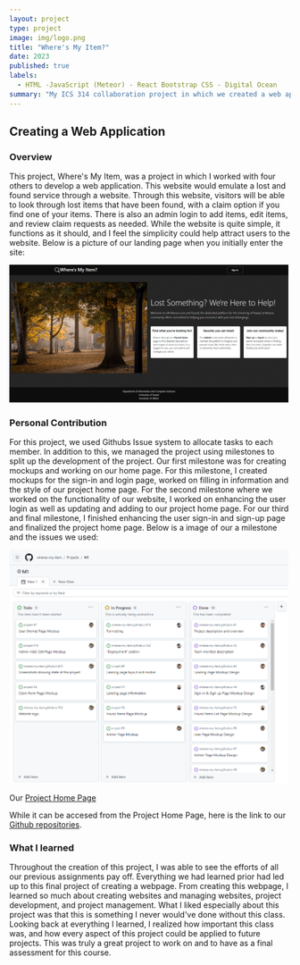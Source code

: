 ```yaml
---
layout: project
type: project
image: img/logo.png
title: "Where's My Item?"
date: 2023
published: true
labels:
  - HTML -JavaScript (Meteor) - React Bootstrap CSS - Digital Ocean 
summary: "My ICS 314 collaboration project in which we created a web application for Lost and Found items on UH campus."
---
```


## Creating a Web Application
### Overview
This project, Where's My Item, was a project in which I worked with four others to develop a web application. This website would emulate a lost and found service through a website. Through this website, visitors will be able to look through lost items that have been found, with a claim option if you find one of your items. There is also an admin login to add items, edit items, and review claim requests as needed. While the website is quite simple, it functions as it should, and I feel the simplicity could help attract users to the website. Below is a picture of our landing page when you initially enter the site:

<img width="500px" src="../img/home-page.png" alt="Where's My Item Home Page" >

### Personal Contribution
For this project, we used Githubs Issue system to allocate tasks to each member. In addition to this, we managed the project using milestones to split up the development of the project. Our first milestone was for creating mockups and working on our home page. For this milestone, I created mockups for the sign-in and login page, worked on filling in information and the style of our project home page. For the second milestone where we worked on the functionality of our website, I worked on enhancing the user login as well as updating and adding to our project home page. For our third and final milestone, I finished enhancing the user sign-in and sign-up page and finalized the project home page. Below is a image of our a milestone and the issues we used:

<img width="500px" src="../img/project-board-1.png" alt="Where's My Item Home Page" >

Our <a href="https://wheres-my-item.github.io/">Project Home Page</a> 

While it can be accesed from the Project Home Page, here is the link to our <a href="https://github.com/orgs/wheres-my-item/repositories">Github repositories</a>.

### What I learned
Throughout the creation of this project, I was able to see the efforts of all our previous assignments pay off. Everything we had learned prior had led up to this final project of creating a webpage. From creating this webpage, I learned so much about creating websites and managing websites, project development, and project management. What I liked especially about this project was that this is something I never would've done without this class. Looking back at everything I learned, I realized how important this class was, and how every aspect of this project could be applied to future projects. This was truly a great project to work on and to have as a final assessment for this course.

